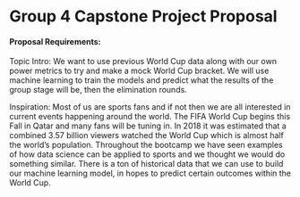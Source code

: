 # Group 4 Capstone Project Proposal

#### Proposal Requirements:

Topic Intro: We want to use previous World Cup data along with our own power metrics to try and make a mock World Cup bracket. We will use machine learning to train the models and predict what the results of the group stage will be, then the elimination rounds.

Inspiration: Most of us are sports fans and if not then we are all interested in current events happening around the world. The FIFA World Cup begins this Fall in Qatar and many fans will be tuning in. In 2018 it was estimated that a combined 3.57 billion viewers watched the World Cup which is almost half the world’s population. Throughout the bootcamp we have seen examples of how data science can be applied to sports and we thought we would do something similar. There is a ton of historical data that we can use to build our machine learning model, in hopes to predict certain outcomes within the World Cup.

